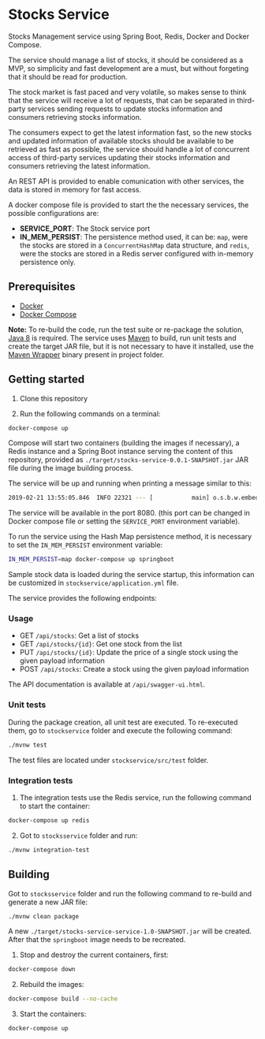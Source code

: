 # Stocks Service

Stocks Management service using Spring Boot, Redis, Docker and Docker Compose.

The service should manage a list of stocks, it should be considered as a MVP, so simplicity and fast development are a must, but without forgeting that it should be read for production.

The stock market is fast paced and very volatile, so makes sense to think that the service will receive a lot of requests, that can be separated in third-party services sending requests to update stocks information and consumers retrieving stocks information. 

The consumers expect to get the latest information fast, so the new stocks and updated information of available stocks should be available to be retrieved as fast as possible, the service should handle a lot of concurrent access of third-party services updating their stocks information and consumers retrieving the latest information.

An REST API is provided to enable comunication with other services, the data is stored in memory for fast access.

A docker compose file is provided to start the the necessary services, the possible configurations are:

- __SERVICE_PORT__: The Stock service port
- __IN_MEM_PERSIST__: The persistence method used, it can be: `map`, were the stocks are stored in a `ConcurrentHashMap` data structure, and `redis`, were the stocks are stored in a Redis server configured with in-memory persistence only.

## Prerequisites

- [Docker](https://www.docker.com/)
- [Docker Compose](https://github.com/docker/compose)

__Note:__ To re-build the code, run the test suite or re-package the solution, [Java 8](https://www.oracle.com/technetwork/java/javase/overview/java8-2100321.html) is required. The service uses [Maven](https://maven.apache.org/) to build, run unit tests and create the target JAR file, but it is not necessary to have it installed, use the [Maven Wrapper](https://github.com/takari/maven-wrapper) binary present in project folder.

## Getting started

1. Clone this repository

2. Run the following commands on a terminal:

```sh
docker-compose up
```

Compose will start two containers (building the images if necessary), a Redis instance and a Spring Boot instance serving the content of this repository, provided as `./target/stocks-service-0.0.1-SNAPSHOT.jar` JAR file during the image building process.

The service will be up and running when printing a message similar to this:

```sh
2019-02-21 13:55:05.846  INFO 22321 --- [           main] o.s.b.w.embedded.tomcat.TomcatWebServer  : Tomcat started on port(s): 8080 (http) with context path '/api'
```

The service will be available in the port 8080. (this port can be changed in Docker compose file or setting the `SERVICE_PORT` environment variable).

To run the service using the Hash Map persistence method, it is necessary to set the `IN_MEM_PERSIST` environment variable:

```sh
IN_MEM_PERSIST=map docker-compose up springboot
```

Sample stock data is loaded during the service startup, this information can be customized in `stockservice/application.yml` file.

The service provides the following endpoints:

### Usage

- GET `/api/stocks`: Get a list of stocks
- GET `/api/stocks/{id}`: Get one stock from the list
- PUT `/api/stocks/{id}`: Update the price of a single stock using the given payload information
- POST `/api/stocks`: Create a stock using the given payload information

The API documentation is available at `/api/swagger-ui.html`.

### Unit tests

During the package creation, all unit test are executed. To re-executed them, go to `stockservice` folder and execute the following command:

```sh
./mvnw test
```

The test files are located under `stockservice/src/test` folder.

### Integration tests

1. The integration tests use the Redis service, run the following command to start the container:

```sh
docker-compose up redis
```

2. Got to `stocksservice` folder and run:

```sh
./mvnw integration-test
```

## Building

Got to `stocksservice` folder and run the following command to re-build and generate a new JAR file:

```sh
./mvnw clean package
```

A new `./target/stocks-service-service-1.0-SNAPSHOT.jar` will be created. After that the `springboot` image needs to be recreated.

1. Stop and destroy the current containers, first:

```sh
docker-compose down
```

2. Rebuild the images:

```sh
docker-compose build --no-cache
```

3. Start the containers:

```sh
docker-compose up
```
